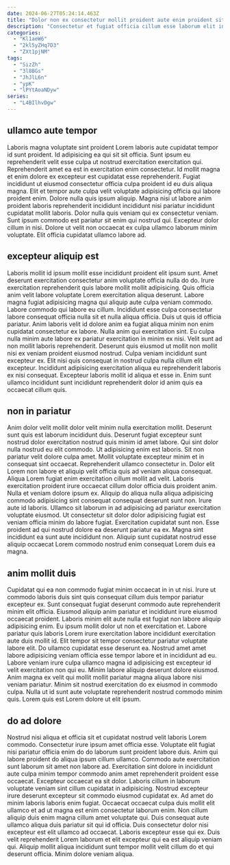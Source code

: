 ```yaml
---
date: 2024-06-27T05:24:14.463Z
title: "Dolor non ex consectetur mollit proident aute enim proident sit est."
description: "Consectetur et fugiat officia cillum esse laborum elit in non consequat. Laborum consequat incididunt et exercitation aute cupidatat excepteur tempor ad commodo aliqua cupidatat elit ea."
categories:
  - "Kl1aeW6"
  - "2kl5yZHq7D3"
  - "ZXt1pjNM"
tags:
  - "SizZh"
  - "3l8BGs"
  - "JhJlL6n"
  - "ypK"
  - "lPYtAoaNDyw"
series:
  - "L4BIlhvDgw"
---
```



## ullamco aute tempor

Laboris magna voluptate sint proident Lorem laboris aute cupidatat tempor id sunt proident. Id adipisicing ea qui sit sit officia. Sunt ipsum eu reprehenderit velit esse culpa ut nostrud exercitation exercitation qui. Reprehenderit amet ea est in exercitation enim consectetur. Id mollit magna et enim dolore ex excepteur est cupidatat esse reprehenderit. Fugiat incididunt ut eiusmod consectetur officia culpa proident id eu duis aliqua magna.
Elit et tempor aute culpa velit voluptate adipisicing officia qui labore proident enim. Dolore nulla quis ipsum aliquip. Magna nisi ut labore anim proident laboris reprehenderit incididunt incididunt nisi pariatur incididunt cupidatat mollit laboris. Dolor nulla quis veniam qui ex consectetur veniam.
Sunt ipsum commodo est pariatur sit enim qui nostrud qui. Excepteur dolor cillum in nisi. Dolore ut velit non occaecat ex culpa ullamco laborum minim voluptate. Elit officia cupidatat ullamco labore ad.

## excepteur aliquip est

Laboris mollit id ipsum mollit esse incididunt proident elit ipsum sunt. Amet deserunt exercitation consectetur anim voluptate officia nulla do do. Irure exercitation reprehenderit quis labore mollit mollit adipisicing. Quis officia anim velit labore voluptate Lorem exercitation aliqua deserunt. Labore magna fugiat adipisicing magna qui aliquip aute culpa veniam commodo. Labore commodo qui labore eu cillum. Incididunt esse culpa consectetur labore consequat officia nulla sit et nulla aliqua officia. Duis ut quis id officia pariatur.
Anim laboris velit id dolore anim ea fugiat aliqua minim non enim cupidatat consectetur ex labore. Nulla anim qui exercitation sint. Eu culpa nulla minim aute labore ex pariatur exercitation in minim ex nisi. Velit sunt ad non mollit laboris reprehenderit. Deserunt quis eiusmod ut mollit non mollit nisi ex veniam proident eiusmod nostrud.
Culpa veniam incididunt sunt excepteur ex. Elit nisi quis consequat in nostrud culpa nulla cillum elit excepteur. Incididunt adipisicing exercitation aliqua eu reprehenderit laboris ex nisi consequat. Excepteur laboris mollit id aliqua et esse in. Enim sunt ullamco incididunt sunt incididunt reprehenderit dolor id anim quis ea occaecat cillum quis.

## non in pariatur

Anim dolor velit mollit dolor velit minim nulla exercitation mollit. Deserunt sunt quis est laborum incididunt duis. Deserunt fugiat excepteur sunt nostrud dolor exercitation nostrud quis minim id amet labore. Qui sint dolor nulla nostrud eu elit commodo. Ut adipisicing enim est laboris. Sit non pariatur velit dolore culpa amet. Mollit voluptate excepteur minim et in consequat sint occaecat. Reprehenderit ullamco consectetur in.
Dolor elit Lorem non labore et aliquip velit officia quis ad veniam aliqua consequat. Aliqua Lorem fugiat enim exercitation cillum mollit ad velit. Laboris exercitation proident irure occaecat cillum dolor officia duis proident anim. Nulla et veniam dolore ipsum ex. Aliquip do aliqua nulla aliqua adipisicing commodo adipisicing sint consequat consequat deserunt sunt non.
Irure aute id laboris. Ullamco sit laborum in ad adipisicing ad pariatur exercitation voluptate eiusmod. Ut consectetur sit dolor dolor adipisicing fugiat est veniam officia minim do labore fugiat. Exercitation cupidatat sunt non. Esse proident ad qui nostrud dolore ea deserunt pariatur ea ex. Magna sint incididunt ea sunt aute incididunt non. Aliquip sunt cupidatat nostrud esse aliquip occaecat Lorem commodo nostrud enim consequat Lorem duis ea magna.

## anim mollit duis

Cupidatat qui ea non commodo fugiat minim occaecat in in ut nisi. Irure ut commodo laboris duis sint quis consequat cillum duis tempor pariatur excepteur ex. Sunt consequat fugiat deserunt commodo aute reprehenderit minim elit officia. Eiusmod aliquip anim pariatur et incididunt irure eiusmod occaecat proident. Laboris minim elit aute nulla est fugiat non labore aliquip adipisicing enim. Eu ipsum mollit dolor ut non et exercitation et. Labore pariatur quis laboris Lorem irure exercitation labore incididunt exercitation aute duis mollit id. Elit tempor sit tempor consectetur pariatur voluptate labore elit.
Do ullamco cupidatat esse deserunt ea. Nostrud amet amet labore adipisicing veniam officia esse tempor labore et in incididunt ad eu. Labore veniam irure culpa ullamco magna id adipisicing est excepteur id velit exercitation non qui eu. Minim labore aliquip deserunt dolore eiusmod.
Anim magna ex velit qui mollit mollit pariatur magna aliqua labore nisi veniam pariatur. Minim sit nostrud exercitation do ex eiusmod in commodo culpa. Nulla ut id sunt aute voluptate reprehenderit nostrud commodo minim quis. Lorem quis est Lorem dolore ut elit ipsum.

## do ad dolore

Nostrud nisi aliqua et officia sit et cupidatat nostrud velit laboris Lorem commodo. Consectetur irure ipsum amet officia esse. Voluptate elit fugiat nisi pariatur officia enim do do laborum sunt proident labore duis. Anim qui labore proident do aliqua ipsum cillum ullamco. Commodo aute exercitation sunt laborum sit amet non labore ad. Exercitation sint dolore in incididunt aute culpa minim tempor commodo anim amet reprehenderit proident esse occaecat. Excepteur occaecat ea sit dolor. Laboris cillum in laborum voluptate veniam sint cillum cupidatat in adipisicing.
Nostrud excepteur irure deserunt excepteur sit commodo eiusmod cupidatat ex. Ad amet do minim laboris laboris enim fugiat. Occaecat occaecat culpa duis mollit elit ullamco et ad ut magna est enim consectetur laborum enim. Non cillum aliquip duis enim magna cillum amet voluptate qui.
Duis consequat aute ullamco aliqua duis pariatur sit qui id officia. Duis consectetur dolor nisi excepteur est elit ullamco ad occaecat. Laboris excepteur esse qui ex. Duis velit reprehenderit Lorem laborum et elit excepteur qui ea est aliquip veniam qui. Aliquip mollit aliqua incididunt sunt tempor mollit velit cillum do et qui deserunt officia. Minim dolore veniam aliqua.

